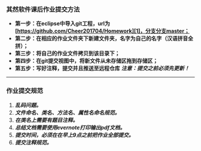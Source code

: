 ### **其然软件课后作业提交方法**
- **第一步：在eclipse中导入git工程，url为[https://github.com/Cheer201704/Homework][1]，分支分支master；**
- **第二步：在相应的作业文件夹下新建文件夹，名字为自己的名字（汉语拼音全拼）；**
- **第三步：将自己的作业文件拷贝到该目录下；**
- **第四步：在git提交视图中，将新文件从未存储区拖到存储区；**
- **第五步：写好注释，提交并且推送至远程仓库**
***注意：提交之前必须先更新！*** 

---- 
### **作业提交规范**
1. ***乱码问题。***
2. ***文件命名、类名、方法名、属性名命名规范。***
3. ***在类名上需要有题目注释。***
4. ***总结文档需要使用evernote打印输出pdf文档。***
5. ***提交时间，必须在在早上9点之前把作业全部提交。***
6. ***提交注释规范。***

[1]:	https://github.com/Cheer201704/Homework